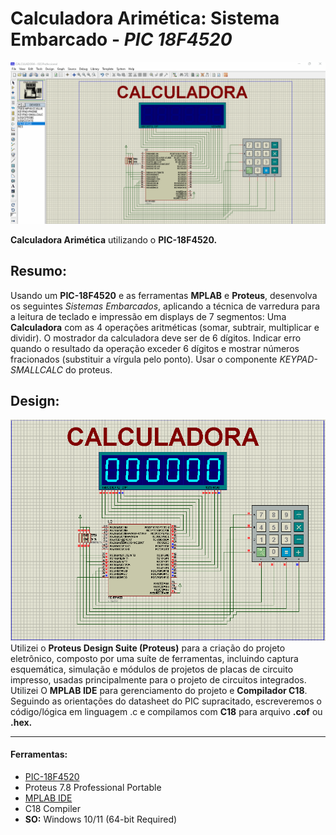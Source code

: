 # Calculadora Arimética: Sistema Embarcado - _PIC 18F4520_

![DEMO](https://github.com/jbrun0r/Calculadora-Aritm-tica-PIC-18F4520/blob/main/CALCULADORA.gif?raw=true)

**Calculadora Arimética** utilizando o **PIC-18F4520.**

## Resumo:
Usando um **PIC-18F4520** e as ferramentas **MPLAB** e **Proteus**, desenvolva
os seguintes _Sistemas Embarcados_, aplicando a técnica de varredura
para a leitura de teclado e impressão em displays de 7 segmentos: Uma **Calculadora** com as 4 operações aritméticas (somar,
subtrair, multiplicar e dividir). O mostrador da calculadora
deve ser de 6 dígitos. Indicar erro quando o resultado da
operação exceder 6 dígitos e mostrar números fracionados
(substituir a vírgula pelo ponto). Usar o componente
_KEYPAD-SMALLCALC_ do proteus.

## Design:

![fundo](https://github.com/jbrun0r/Calculadora-Aritm-tica-PIC-18F4520/blob/main/CALC.png?raw=true)\
Utilizei o **Proteus Design Suite (Proteus)** para a criação do projeto eletrônico, composto por uma suíte de ferramentas, incluindo captura esquemática, simulação e módulos de projetos de placas de circuito impresso, usadas principalmente para o projeto de circuitos integrados. Utilizei O **MPLAB IDE** para gerenciamento do projeto e **Compilador C18**.\
Seguindo as orientações do datasheet do PIC supracitado, escreveremos o código/lógica em linguagem .c e compilamos com **C18** para arquivo **.cof** ou **.hex.**
___

#### Ferramentas:

* [PIC-18F4520](https://ww1.microchip.com/downloads/en/DeviceDoc/39631E.pdf)
* Proteus 7.8 Professional Portable
* [MPLAB IDE](https://www.microchip.com/en-us/tools-resources/archives/mplab-ecosystem)
* C18 Compiler
* **SO:** Windows 10/11 (64-bit Required)
